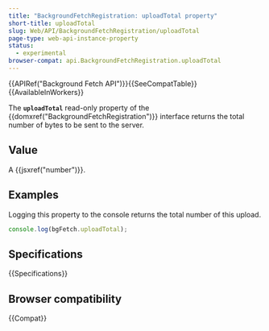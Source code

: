 ```yaml
---
title: "BackgroundFetchRegistration: uploadTotal property"
short-title: uploadTotal
slug: Web/API/BackgroundFetchRegistration/uploadTotal
page-type: web-api-instance-property
status:
  - experimental
browser-compat: api.BackgroundFetchRegistration.uploadTotal
---
```


{{APIRef("Background Fetch API")}}{{SeeCompatTable}}{{AvailableInWorkers}}

The **`uploadTotal`** read-only property of the {{domxref("BackgroundFetchRegistration")}} interface returns the total number of bytes to be sent to the server.

## Value

A {{jsxref("number")}}.

## Examples

Logging this property to the console returns the total number of this upload.

```js
console.log(bgFetch.uploadTotal);
```

## Specifications

{{Specifications}}

## Browser compatibility

{{Compat}}
